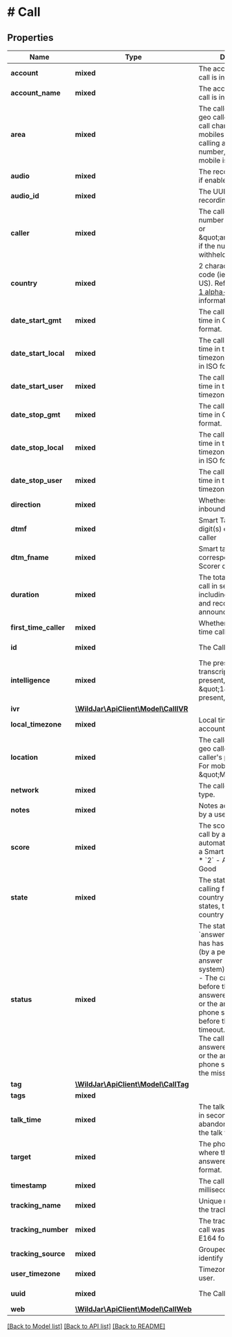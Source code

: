 # # Call

## Properties

Name | Type | Description | Notes
------------ | ------------- | ------------- | -------------
**account** | **mixed** | The account number the call is in | [optional] [readonly]
**account_name** | **mixed** | The account name the call is in | [optional] [readonly]
**area** | **mixed** | The caller&#39;s area. For geo callers, the broad call charging area. For mobiles in Australia calling a 1300 or 1800 number, the region the mobile is calling from. | [optional] [readonly]
**audio** | **mixed** | The recording of the call, if enabled. | [optional] [readonly]
**audio_id** | **mixed** | The UUID of the call recording, if enabled. | [optional] [readonly]
**caller** | **mixed** | The caller&#39;s phone number in E164 format or \&quot;anonymous\&quot;, if the number was withheld or private. | [optional] [readonly]
**country** | **mixed** | 2 character country code (ie. AU, GB, NZ, US). Refer to [ISO 3166-1 alpha-2](https://en.wikipedia.org/wiki/ISO_3166-1_alpha-2) for more information. | [optional] [readonly]
**date_start_gmt** | **mixed** | The call start date and time in GMT in ISO format. | [optional] [readonly]
**date_start_local** | **mixed** | The call start date and time in the local timezone of the account in ISO format. | [optional] [readonly]
**date_start_user** | **mixed** | The call start date and time in the user&#39;s timezone in ISO format. | [optional] [readonly]
**date_stop_gmt** | **mixed** | The call end date and time in GMT in ISO format. | [optional] [readonly]
**date_stop_local** | **mixed** | The call end date and time in the local timezone of the account in ISO format. | [optional] [readonly]
**date_stop_user** | **mixed** | The call end date and time in the user&#39;s timezone in ISO format. | [optional] [readonly]
**direction** | **mixed** | Whether the call was inbound or outbound. | [optional] [readonly]
**dtmf** | **mixed** | Smart Tag Lead Scorer digit(s) entered by the caller | [optional] [readonly]
**dtm_fname** | **mixed** | Smart tag name for the corresponding Lead Scorer digit. | [optional] [readonly]
**duration** | **mixed** | The total duration of the call in seconds, including ringing time and recorded voice announcements. | [optional] [readonly]
**first_time_caller** | **mixed** | Whether this is the first time caller or not. | [optional] [readonly]
**id** | **mixed** | The Call ID of this call | [optional] [readonly]
**intelligence** | **mixed** | The presence of a transcript for this call. If present, returns a \&quot;1\&quot;. If not present, returns null. | [optional] [readonly]
**ivr** | [**\WildJar\ApiClient\Model\CallIVR**](CallIVR.md) |  | [optional]
**local_timezone** | **mixed** | Local timezone of the account. | [optional] [readonly]
**location** | **mixed** | The caller&#39;s location. For geo callers, this is the caller&#39;s phone exchange. For mobile callers, this is \&quot;Mobile\&quot;. | [optional] [readonly]
**network** | **mixed** | The caller&#39;s network type. | [optional] [readonly]
**notes** | **mixed** | Notes added to the call by a user. | [optional]
**score** | **mixed** | The score given to the call by a user or automatically as part of a Smart Tag:   * &#x60;1&#x60; - Poor   * &#x60;2&#x60; - Average   * &#x60;3&#x60; - Good | [optional]
**state** | **mixed** | The state the caller is calling from. If the country is not divided by states, the 2 character country code is used. | [optional] [readonly]
**status** | **mixed** | The status of the call:   * &#x60;answered&#x60; - The call has has been answered (by a person or the answer point phone system).   * &#x60;abandoned&#x60; - The caller has hung up before the call is answered (by a person or the answer point phone system) and before the missed call timeout.   * &#x60;missed&#x60; - The call has not been answered (by a person or the answer point phone system) before the missed call timeout. | [optional] [readonly]
**tag** | [**\WildJar\ApiClient\Model\CallTag**](CallTag.md) |  | [optional]
**tags** | **mixed** |  | [optional]
**talk_time** | **mixed** | The talk time of the call in seconds. If the call is abandoned or missed, the talk time will be null. | [optional] [readonly]
**target** | **mixed** | The phone number where this call was answered in E164 format. | [optional] [readonly]
**timestamp** | **mixed** | The call timestamp in milliseconds. | [optional] [readonly]
**tracking_name** | **mixed** | Unique name to identify the tracking number | [optional] [readonly]
**tracking_number** | **mixed** | The tracking number the call was received on in E164 format. | [optional] [readonly]
**tracking_source** | **mixed** | Grouped source name to identify the call source | [optional] [readonly]
**user_timezone** | **mixed** | Timezone of the current user. | [optional] [readonly]
**uuid** | **mixed** | The Call UUID | [optional] [readonly]
**web** | [**\WildJar\ApiClient\Model\CallWeb**](CallWeb.md) |  | [optional]

[[Back to Model list]](../../README.md#models) [[Back to API list]](../../README.md#endpoints) [[Back to README]](../../README.md)
